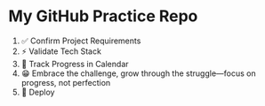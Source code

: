 # My GitHub Practice Repo
1. ✅ Confirm Project Requirements
1. ⚡️ Validate Tech Stack
1. 👣 Track Progress in Calendar
1. 😁 Embrace the challenge, grow through the struggle—focus on progress, not perfection
1. 🎯 Deploy
